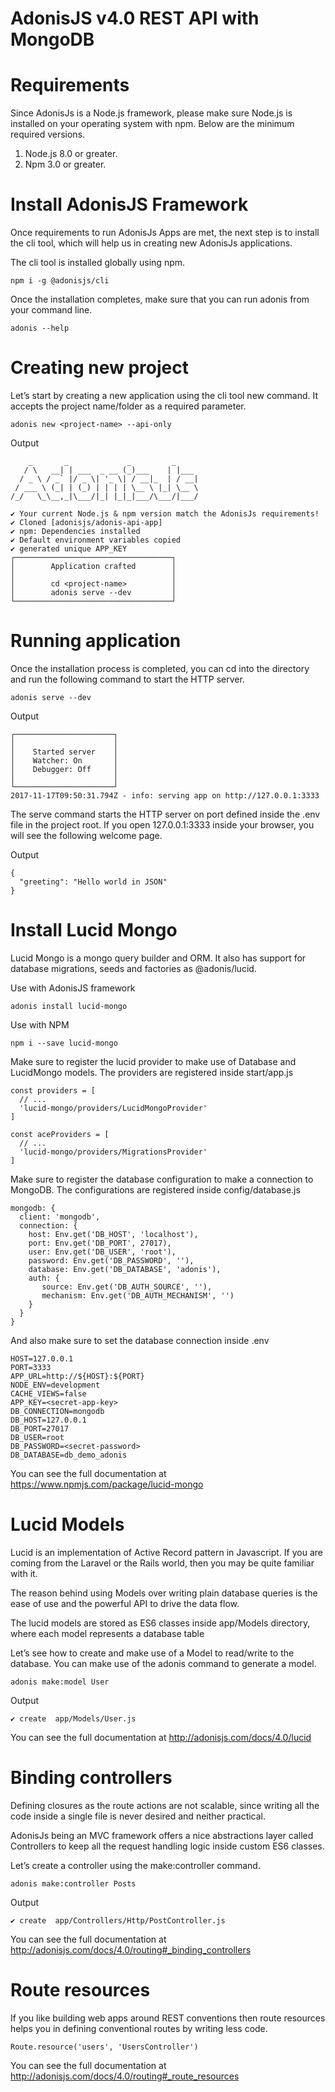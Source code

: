 # AdonisJS v4.0 REST API with MongoDB

# Requirements

Since AdonisJs is a Node.js framework, please make sure Node.js is installed on your operating system with npm. Below are the minimum required versions.

1. Node.js 8.0 or greater.
2. Npm 3.0 or greater.

# Install AdonisJS Framework

Once requirements to run AdonisJs Apps are met, the next step is to install the cli tool, which will help us in creating new AdonisJs applications.

The cli tool is installed globally using npm.

```
npm i -g @adonisjs/cli
```
Once the installation completes, make sure that you can run adonis from your command line.

```
adonis --help
```


# Creating new project

Let’s start by creating a new application using the cli tool new command. It accepts the project name/folder as a required parameter.

```
adonis new <project-name> --api-only
```

Output

```
    _       _             _         _
   / \   __| | ___  _ __ (_)___    | |___
  / _ \ / _` |/ _ \| '_ \| / __|_  | / __|
 / ___ \ (_| | (_) | | | | \__ \ |_| \__ \
/_/   \_\__,_|\___/|_| |_|_|___/\___/|___/

✔ Your current Node.js & npm version match the AdonisJs requirements!
✔ Cloned [adonisjs/adonis-api-app]
✔ npm: Dependencies installed
✔ Default environment variables copied
✔ generated unique APP_KEY
┌───────────────────────────────────┐
│        Application crafted        │
│                                   │
│        cd <project-name>          │
│        adonis serve --dev         │
└───────────────────────────────────┘
```

# Running application

Once the installation process is completed, you can cd into the directory and run the following command to start the HTTP server.

```
adonis serve --dev
```

Output

```
┌──────────────────────┐
│                      │
│    Started server    │
│    Watcher: On       │
│    Debugger: Off     │
│                      │
└──────────────────────┘
2017-11-17T09:50:31.794Z - info: serving app on http://127.0.0.1:3333
```

The serve command starts the HTTP server on port defined inside the .env file in the project root. If you open 127.0.0.1:3333 inside your browser, you will see the following welcome page.

Output

```
{
  "greeting": "Hello world in JSON"
}
```

# Install Lucid Mongo

Lucid Mongo is a mongo query builder and ORM. It also has support for database migrations, seeds and factories as @adonis/lucid.

Use with AdonisJS framework

```
adonis install lucid-mongo
```

Use with NPM

```
npm i --save lucid-mongo
```

Make sure to register the lucid provider to make use of Database and LucidMongo models. The providers are registered inside start/app.js

```
const providers = [
  // ...
  'lucid-mongo/providers/LucidMongoProvider'
]

const aceProviders = [
  // ...
  'lucid-mongo/providers/MigrationsProvider'
]
```

Make sure to register the database configuration to make a connection to MongoDB. The configurations are registered inside config/database.js

```
mongodb: {
  client: 'mongodb',
  connection: {
    host: Env.get('DB_HOST', 'localhost'),
    port: Env.get('DB_PORT', 27017),
    user: Env.get('DB_USER', 'root'),
    password: Env.get('DB_PASSWORD', ''),
    database: Env.get('DB_DATABASE', 'adonis'),
    auth: {
       source: Env.get('DB_AUTH_SOURCE', ''),
       mechanism: Env.get('DB_AUTH_MECHANISM', '')
    }
  }
}
```

And also make sure to set the database connection inside .env

```
HOST=127.0.0.1
PORT=3333
APP_URL=http://${HOST}:${PORT}
NODE_ENV=development
CACHE_VIEWS=false
APP_KEY=<secret-app-key>
DB_CONNECTION=mongodb
DB_HOST=127.0.0.1
DB_PORT=27017
DB_USER=root
DB_PASSWORD=<secret-password>
DB_DATABASE=db_demo_adonis
```

You can see the full documentation at https://www.npmjs.com/package/lucid-mongo

# Lucid Models

Lucid is an implementation of Active Record pattern in Javascript. If you are coming from the Laravel or the Rails world, then you may be quite familiar with it.

The reason behind using Models over writing plain database queries is the ease of use and the powerful API to drive the data flow.

The lucid models are stored as ES6 classes inside app/Models directory, where each model represents a database table

Let’s see how to create and make use of a Model to read/write to the database. You can make use of the adonis command to generate a model.

```
adonis make:model User
```

Output

```
✔ create  app/Models/User.js
```

You can see the full documentation at http://adonisjs.com/docs/4.0/lucid

# Binding controllers

Defining closures as the route actions are not scalable, since writing all the code inside a single file is never desired and neither practical.

AdonisJs being an MVC framework offers a nice abstractions layer called Controllers to keep all the request handling logic inside custom ES6 classes.

Let’s create a controller using the make:controller command.

```
adonis make:controller Posts
```

Output

```
✔ create  app/Controllers/Http/PostController.js
```

You can see the full documentation at http://adonisjs.com/docs/4.0/routing#_binding_controllers

# Route resources

If you like building web apps around REST conventions then route resources helps you in defining conventional routes by writing less code.

```
Route.resource('users', 'UsersController')
```

You can see the full documentation at http://adonisjs.com/docs/4.0/routing#_route_resources
